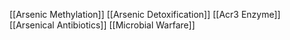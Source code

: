 [[Arsenic Methylation]]
[[Arsenic Detoxification]]
[[Acr3 Enzyme]]
[[Arsenical Antibiotics]]
[[Microbial Warfare]]
